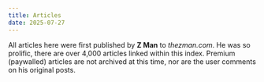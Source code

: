 ```yaml
---
title: Articles
date: 2025-07-27
---
```


All articles here were first published by **Z Man** to *thezman.com*. He was so prolific, there are over 4,000 articles linked within this index. Premium (paywalled) articles are not archived at this time, nor are the user comments on his original posts.
